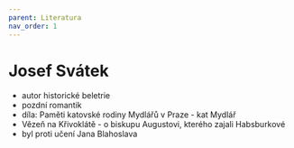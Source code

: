 ```yaml
---
parent: Literatura
nav_order: 1
---
```

# Josef Svátek
- autor historické beletrie
- pozdní romantik
- díla: Paměti katovské rodiny Mydlářů v Praze - kat Mydlář 
- Vězeň na Křivoklátě - o biskupu Augustovi, kterého zajali Habsburkové
- byl proti učení Jana Blahoslava